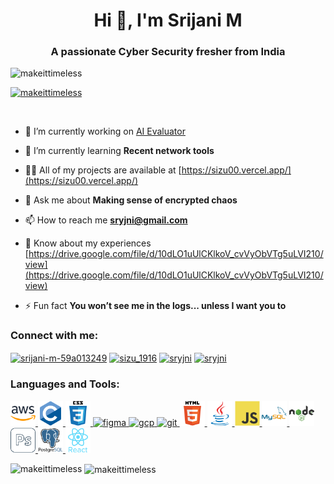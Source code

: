 <h1 align="center">Hi 👋, I'm Srijani M</h1>
<h3 align="center">A passionate Cyber Security fresher from India</h3>

<p align="left"> <img src="https://komarev.com/ghpvc/?username=makeittimeless&label=Profile%20views&color=0e75b6&style=flat" alt="makeittimeless" /> </p>

<p align="left"> <a href="https://github.com/ryo-ma/github-profile-trophy"><img src="https://github-profile-trophy.vercel.app/?username=makeittimeless" alt="makeittimeless" /></a> </p>

<p align="left"> <a href="https://twitter.com/" target="blank"><img src="https://img.shields.io/twitter/follow/?logo=twitter&style=for-the-badge" alt="" /></a> </p>

- 🔭 I’m currently working on [AI Evaluator](https://github.com/pixelpartners00/ai-evaluator)

- 🌱 I’m currently learning **Recent network tools**

- 👨‍💻 All of my projects are available at [https://sizu00.vercel.app/](https://sizu00.vercel.app/)

- 💬 Ask me about **Making sense of encrypted chaos**

- 📫 How to reach me **sryjni@gmail.com**

- 📄 Know about my experiences [https://drive.google.com/file/d/10dLO1uUlCKlkoV_cvVyObVTg5uLVI210/view](https://drive.google.com/file/d/10dLO1uUlCKlkoV_cvVyObVTg5uLVI210/view)

- ⚡ Fun fact **You won’t see me in the logs... unless I want you to**

<h3 align="left">Connect with me:</h3>
<p align="left">
<a href="https://linkedin.com/in/srijani-m-59a013249" target="blank"><img align="center" src="https://raw.githubusercontent.com/rahuldkjain/github-profile-readme-generator/master/src/images/icons/Social/linked-in-alt.svg" alt="srijani-m-59a013249" height="30" width="40" /></a>
<a href="https://instagram.com/sizu_1916" target="blank"><img align="center" src="https://raw.githubusercontent.com/rahuldkjain/github-profile-readme-generator/master/src/images/icons/Social/instagram.svg" alt="sizu_1916" height="30" width="40" /></a>
<a href="https://www.codechef.com/users/sryjni" target="blank"><img align="center" src="https://cdn.jsdelivr.net/npm/simple-icons@3.1.0/icons/codechef.svg" alt="sryjni" height="30" width="40" /></a>
<a href="https://www.hackerrank.com/sryjni" target="blank"><img align="center" src="https://raw.githubusercontent.com/rahuldkjain/github-profile-readme-generator/master/src/images/icons/Social/hackerrank.svg" alt="sryjni" height="30" width="40" /></a>
</p>

<h3 align="left">Languages and Tools:</h3>
<p align="left"> <a href="https://aws.amazon.com" target="_blank" rel="noreferrer"> <img src="https://raw.githubusercontent.com/devicons/devicon/master/icons/amazonwebservices/amazonwebservices-original-wordmark.svg" alt="aws" width="40" height="40"/> </a> <a href="https://www.cprogramming.com/" target="_blank" rel="noreferrer"> <img src="https://raw.githubusercontent.com/devicons/devicon/master/icons/c/c-original.svg" alt="c" width="40" height="40"/> </a> <a href="https://www.w3schools.com/css/" target="_blank" rel="noreferrer"> <img src="https://raw.githubusercontent.com/devicons/devicon/master/icons/css3/css3-original-wordmark.svg" alt="css3" width="40" height="40"/> </a> <a href="https://www.figma.com/" target="_blank" rel="noreferrer"> <img src="https://www.vectorlogo.zone/logos/figma/figma-icon.svg" alt="figma" width="40" height="40"/> </a> <a href="https://cloud.google.com" target="_blank" rel="noreferrer"> <img src="https://www.vectorlogo.zone/logos/google_cloud/google_cloud-icon.svg" alt="gcp" width="40" height="40"/> </a> <a href="https://git-scm.com/" target="_blank" rel="noreferrer"> <img src="https://www.vectorlogo.zone/logos/git-scm/git-scm-icon.svg" alt="git" width="40" height="40"/> </a> <a href="https://www.w3.org/html/" target="_blank" rel="noreferrer"> <img src="https://raw.githubusercontent.com/devicons/devicon/master/icons/html5/html5-original-wordmark.svg" alt="html5" width="40" height="40"/> </a> <a href="https://www.java.com" target="_blank" rel="noreferrer"> <img src="https://raw.githubusercontent.com/devicons/devicon/master/icons/java/java-original.svg" alt="java" width="40" height="40"/> </a> <a href="https://developer.mozilla.org/en-US/docs/Web/JavaScript" target="_blank" rel="noreferrer"> <img src="https://raw.githubusercontent.com/devicons/devicon/master/icons/javascript/javascript-original.svg" alt="javascript" width="40" height="40"/> </a> <a href="https://www.mysql.com/" target="_blank" rel="noreferrer"> <img src="https://raw.githubusercontent.com/devicons/devicon/master/icons/mysql/mysql-original-wordmark.svg" alt="mysql" width="40" height="40"/> </a> <a href="https://nodejs.org" target="_blank" rel="noreferrer"> <img src="https://raw.githubusercontent.com/devicons/devicon/master/icons/nodejs/nodejs-original-wordmark.svg" alt="nodejs" width="40" height="40"/> </a> <a href="https://www.photoshop.com/en" target="_blank" rel="noreferrer"> <img src="https://raw.githubusercontent.com/devicons/devicon/master/icons/photoshop/photoshop-line.svg" alt="photoshop" width="40" height="40"/> </a> <a href="https://www.postgresql.org" target="_blank" rel="noreferrer"> <img src="https://raw.githubusercontent.com/devicons/devicon/master/icons/postgresql/postgresql-original-wordmark.svg" alt="postgresql" width="40" height="40"/> </a> <a href="https://reactjs.org/" target="_blank" rel="noreferrer"> <img src="https://raw.githubusercontent.com/devicons/devicon/master/icons/react/react-original-wordmark.svg" alt="react" width="40" height="40"/> </a> </p>

<p><img align="left" src="https://github-readme-stats.vercel.app/api/top-langs?username=makeittimeless&show_icons=true&locale=en&layout=compact" alt="makeittimeless" /></p>

<p>&nbsp;<img align="center" src="https://github-readme-stats.vercel.app/api?username=makeittimeless&show_icons=true&locale=en" alt="makeittimeless" /></p>

<!-- [![MakeItTimeless's GitHub | Stats](https://stats.quine.sh/MakeItTimeless/github?theme=dark)](https://quine.sh?utm_source=widgets&utm_campaign=MakeItTimeless) -->
